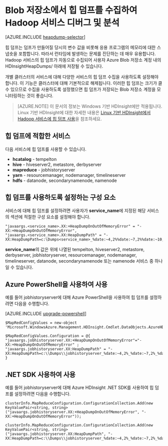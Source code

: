 <properties
	pageTitle="힙 덤프를 사용하여 Hadoop 서비스 디버그 및 분석 | Microsoft Azure"
	description="자동으로 Hadoop 서비스에 대한 힙 덤프를 수집하고 디버깅 및 분석을 위해 Azure Blob 저장소 계정 내부에 배치합니다."
	services="hdinsight"
	documentationCenter=""
	tags="azure-portal"
	authors="mumian"
	manager="jhubbard"
	editor="cgronlun"/>

<tags
	ms.service="hdinsight"
	ms.workload="big-data"
	ms.tgt_pltfrm="na"
	ms.devlang="na"
	ms.topic="article"
	ms.date="07/25/2016"
	ms.author="jgao"/>


# Blob 저장소에서 힙 덤프를 수집하여 Hadoop 서비스 디버그 및 분석

[AZURE.INCLUDE [heapdump-selector](../../includes/hdinsight-selector-heap-dump.md)]

힙 덤프는 덤프가 만들어질 당시의 변수 값을 비롯해 응용 프로그램의 메모리에 대한 스냅숏을 포함합니다. 따라서 런타임에 발생하는 문제를 진단하는 데 매우 유용합니다. Hadoop 서비스의 힙 덤프가 자동으로 수집되어 사용자 Azure Blob 저장소 계정 내의 HDInsightHeapDumps/ 아래에 저장될 수 있습니다.

개별 클러스터의 서비스에 대해 다양한 서비스의 힙 덤프 수집을 사용하도록 설정해야 합니다. 이 기능은 클러스터에 대해 기본적으로 해제됩니다. 이러한 힙 덤프는 크기가 클 수 있으므로 수집을 사용하도록 설정했으면 힙 덤프가 저장되는 Blob 저장소 계정을 모니터링하는 것이 좋습니다.

> [AZURE.NOTE] 이 문서의 정보는 Windows 기반 HDInsight에만 적용됩니다. Linux 기반 HDInsight에 대한 자세한 내용은 [Linux 기반 HDInsight에서 Hadoop 서비스에 힙 덤프 사용](hdinsight-hadoop-collect-debug-heap-dump-linux.md)을 참조하세요.

## 힙 덤프에 적합한 서비스

다음 서비스에 힙 덤프를 사용할 수 있습니다.

*  **hcatalog** - tempelton
*  **hive** - hiveserver2, metastore, derbyserver
*  **mapreduce** - jobhistoryserver
*  **yarn** - resourcemanager, nodemanager, timelineserver
*  **hdfs** - datanode, secondarynamenode, namenode

## 힙 덤프를 사용하도록 설정하는 구성 요소

서비스에 대해 힙 덤프를 설정하려면 사용자가 **service\_name**에 지정된 해당 서비스의 섹션에 적절한 구성 요소를 설정해야 합니다.

	"javaargs.<service_name>.XX:+HeapDumpOnOutOfMemoryError" = "-XX:+HeapDumpOnOutOfMemoryError",
	"javaargs.<service_name>.XX:HeapDumpPath" = "-XX:HeapDumpPath=c:\Dumps<service_name>_%date:~4,2%%date:~7,2%%date:~10,2%%time:~0,2%%time:~3,2%%time:~6,2%.hprof"

**service\_name**의 값은 위에 나열된 tempelton, hiveserver2, metastore, derbyserver, jobhistoryserver, resourcemanager, nodemanager, timelineserver, datanode, secondarynamenode 또는 namenode 서비스 중 하나일 수 있습니다.

## Azure PowerShell을 사용하여 사용

예를 들어 jobhistoryserver에 대해 Azure PowerShell을 사용하여 힙 덤프를 설정하려면 다음을 수행합니다.

[AZURE.INCLUDE [upgrade-powershell](../../includes/hdinsight-use-latest-powershell.md)]

	$MapRedConfigValues = new-object 'Microsoft.WindowsAzure.Management.HDInsight.Cmdlet.DataObjects.AzureHDInsightMapReduceConfiguration'

	$MapRedConfigValues.Configuration = @{ "javaargs.jobhistoryserver.XX:+HeapDumpOnOutOfMemoryError"="-XX:+HeapDumpOnOutOfMemoryError" ; "javaargs.jobhistoryserver.XX:HeapDumpPath" = "-XX:HeapDumpPath=c:\\Dumps\\jobhistoryserver_%date:~4,2%_%date:~7,2%_%date:~10,2%_%time:~0,2%_%time:~3,2%_%time:~6,2%.hprof" }

## .NET SDK 사용하여 사용

예를 들어 jobhistoryserver에 대해 Azure HDInsight .NET SDK를 사용하여 힙 덤프를 설정하려면 다음을 수행합니다.

	clusterInfo.MapReduceConfiguration.ConfigurationCollection.Add(new KeyValuePair<string, string>("javaargs.jobhistoryserver.XX:+HeapDumpOnOutOfMemoryError", "-XX:+HeapDumpOnOutOfMemoryError"));

	clusterInfo.MapReduceConfiguration.ConfigurationCollection.Add(new KeyValuePair<string, string>("javaargs.jobhistoryserver.XX:HeapDumpPath", "-XX:HeapDumpPath=c:\\Dumps\\jobhistoryserver_%date:~4,2%_%date:~7,2%_%date:~10,2%_%time:~0,2%_%time:~3,2%_%time:~6,2%.hprof"));

<!---HONumber=AcomDC_0914_2016-->